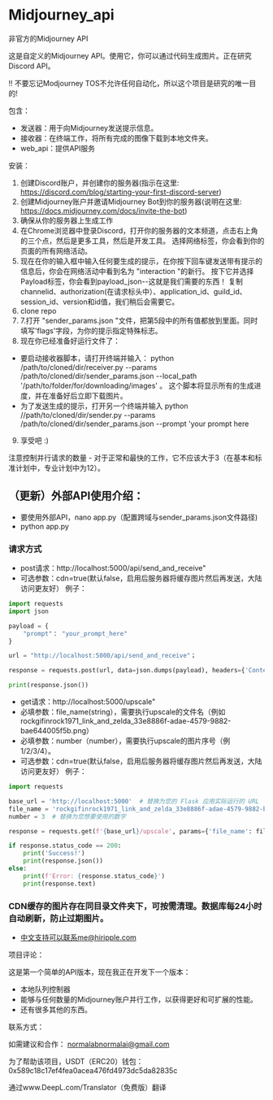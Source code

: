 # Midjourney_api
非官方的Midjourney API

这是自定义的Midjourney API。使用它，你可以通过代码生成图片。正在研究Discord API。

!! 不要忘记Modjourney TOS不允许任何自动化，所以这个项目是研究的唯一目的!

包含： 
- 发送器：用于向Midjourney发送提示信息。
- 接收器：在终端工作，将所有完成的图像下载到本地文件夹。
- web_api：提供API服务

安装：
1. 创建Discord账户，并创建你的服务器(指示在这里: https://discord.com/blog/starting-your-first-discord-server)
2. 创建Midjourney账户并邀请Midjourney Bot到你的服务器(说明在这里: https://docs.midjourney.com/docs/invite-the-bot)
3. 确保从你的服务器上生成工作
4. 在Chrome浏览器中登录Discord，打开你的服务器的文本频道，点击右上角的三个点，然后是更多工具，然后是开发工具。
选择网络标签，你会看到你的页面的所有网络活动。
5. 现在在你的输入框中输入任何要生成的提示，在你按下回车键发送带有提示的信息后，你会在网络活动中看到名为 "interaction "的新行。
按下它并选择Payload标签，你会看到payload_json--这就是我们需要的东西！
复制channelid、authorization(在请求标头中）、application_id、guild_id、session_id、version和id值，我们稍后会需要它。
6. clone repo
7. 7.打开 "sender_params.json "文件，把第5段中的所有值都放到里面。同时填写'flags'字段，为你的提示指定特殊标志。
8. 现在你已经准备好运行文件了：
- 要启动接收器脚本，请打开终端并输入：
python /path/to/cloned/dir/receiver.py --params /path/to/cloned/dir/sender_params.json --local_path '/path/to/folder/for/downloading/images' 。
这个脚本将显示所有的生成进度，并在准备好后立即下载图片。
- 为了发送生成的提示，打开另一个终端并输入
python //path/to/cloned/dir/sender.py --params /path/to/cloned/dir/sender_params.json --prompt 'your prompt here
9. 享受吧 :)

注意控制并行请求的数量 - 对于正常和最快的工作，它不应该大于3（在基本和标准计划中，专业计划中为12）。

## （更新）外部API使用介绍：
- 要使用外部API，nano app.py（配置跨域与sender_params.json文件路径)
- python app.py
### 请求方式
- post请求：http://localhost:5000/api/send_and_receive"
- 可选参数：cdn=true(默认false，启用后服务器将缓存图片然后再发送，大陆访问更友好）
例子：
```python
import requests
import json

payload = {
    "prompt"： "your_prompt_here"
}

url = "http://localhost:5000/api/send_and_receive"；

response = requests.post(url, data=json.dumps(payload), headers={'Content-Type': 'application/json'})

print(response.json())
```
- get请求：http://localhost:5000/upscale"
- 必填参数：file_name(string），需要执行upscale的文件名（例如rockgifinrock1971_link_and_zelda_33e8886f-adae-4579-9882-bae644005f5b.png）
- 必填参数：number（number），需要执行upscale的图片序号（例1/2/3/4）。
- 可选参数：cdn=true(默认false，启用后服务器将缓存图片然后再发送，大陆访问更友好）
例子：
```python
import requests

base_url = 'http://localhost:5000'  # 替换为您的 Flask 应用实际运行的 URL
file_name = 'rockgifinrock1971_link_and_zelda_33e8886f-adae-4579-9882-bae644005f5b.png'  # 替换为您的实际文件名
number = 3  # 替换为您想要使用的数字

response = requests.get(f'{base_url}/upscale', params={'file_name': file_name, 'number': number})

if response.status_code == 200:
    print('Success!')
    print(response.json())
else:
    print(f'Error: {response.status_code}')
    print(response.text)
```

### CDN缓存的图片存在同目录文件夹下，可按需清理。数据库每24小时自动刷新，防止过期图片。
- 中文支持可以联系me@hiripple.com

项目评论：

这是第一个简单的API版本，现在我正在开发下一个版本：
- 本地队列控制器
- 能够与任何数量的Midjourney账户并行工作，以获得更好和可扩展的性能。
- 还有很多其他的东西。


联系方式：

如需建议和合作：
normalabnormalai@gmail.com

为了帮助该项目，USDT（ERC20）钱包：0x589c18c17ef4fea0acea476fd4973dc5da82835c



通过www.DeepL.com/Translator（免费版）翻译
